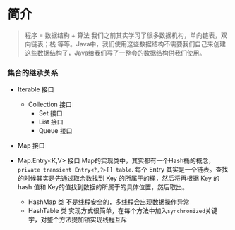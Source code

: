 # 简介
> 程序 = 数据结构 + 算法
我们之前其实学习了很多数据机构，单向链表，双向链表；栈 等等。Java中，我们使用这些数据结构不需要我们自己来创建这些数据结构了，Java给我们写了一整套的数据结构供我们使用。

### 集合的继承关系
- Iterable 接口
	- Collection 接口
		- Set 接口
		- List 接口
		- Queue 接口

- Map 接口
- Map.Entry<K,V> 接口
Map的实现类中，其实都有一个Hash桶的概念，`private transient Entry<?,?>[] table`. 每个 Entry 其实是一个链表。查找的时候其实是先通过取余数找到 Key 的所属于的桶，然后将再根据 Key 的 hash 值和 Key的值找到数据的所属于的具体位置，然后取出。
	- HashMap 类
	不是线程安全的，多线程会出现数据操作异常
	- HashTable 类
	实现方式很简单，在每个方法中加入`synchronized`关键字，对整个方法提加锁实现线程互斥